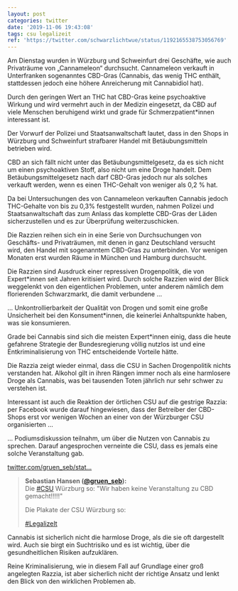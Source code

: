 ```yaml
---
layout: post
categories: twitter
date: '2019-11-06 19:43:08'
tags: csu legalizeit
ref: 'https://twitter.com/schwarzlichtwue/status/1192165538753056769'
---
```

Am Dienstag wurden in Würzburg und Schweinfurt drei Geschäfte, wie auch Privaträume von „Cannameleon“ durchsucht. Cannameleon verkauft in Unterfranken sogenanntes CBD-Gras (Cannabis, das wenig THC enthält, stattdessen jedoch eine höhere Anreicherung mit Cannabidiol hat).





Durch den geringen Wert an THC hat CBD-Gras keine psychoaktive Wirkung und wird vermehrt auch in der Medizin eingesetzt, da CBD auf viele Menschen beruhigend wirkt und grade für Schmerzpatient\*innen interessant ist.

Der Vorwurf der Polizei und Staatsanwaltschaft lautet, dass in den Shops in Würzburg und Schweinfurt strafbarer Handel mit Betäubungsmitteln betrieben wird.

CBD an sich fällt nicht unter das Betäubungsmittelgesetz, da es sich nicht um einen psychoaktiven Stoff, also nicht um eine Droge handelt. Dem Betäubungsmittelgesetz nach darf CBD-Gras jedoch nur als solches verkauft werden, wenn es einen THC-Gehalt von weniger als 0,2 % hat.

Da bei Untersuchungen des von Cannameleon verkauften Cannabis jedoch THC-Gehalte von bis zu 0,3% festgestellt wurden, nahmen Polizei und Staatsanwaltschaft das zum Anlass das komplette CBD-Gras der Läden sicherzustellen und es zur Überprüfung weiterzuschicken.

Die Razzien reihen sich ein in eine Serie von Durchsuchungen von Geschäfts- und Privaträumen, mit denen in ganz Deutschland versucht wird, den Handel mit sogenanntem CBD-Gras zu unterbinden. Vor wenigen Monaten erst wurden Räume in München und Hamburg durchsucht.

Die Razzien sind Ausdruck einer repressiven Drogenpolitik, die von Expert\*innen seit Jahren kritisiert wird. Durch solche Razzien wird der Blick weggelenkt von den eigentlichen Problemen, unter anderem nämlich dem florierenden Schwarzmarkt, die damit verbundene …

… Unkontrollierbarkeit der Qualität von Drogen und somit eine große Unsicherheit bei den Konsument\*innen, die keinerlei Anhaltspunkte haben, was sie konsumieren.

Grade bei Cannabis sind sich die meisten Expert\*innen einig, dass die heute gefahrene Strategie der Bundesregierung völlig nutzlos ist und eine Entkriminalisierung von THC entscheidende Vorteile hätte.

Die Razzia zeigt wieder einmal, dass die CSU in Sachen Drogenpolitik nichts verstanden hat. Alkohol gilt in ihren Rängen immer noch als eine harmlosere Droge als Cannabis, was bei tausenden Toten jährlich nur sehr schwer zu verstehen ist.

Interessant ist auch die Reaktion der örtlichen CSU auf die gestrige Razzia: per Facebook wurde darauf hingewiesen, dass der Betreiber der CBD-Shops erst vor wenigen Wochen an einer von der Würzburger CSU organisierten …

… Podiumsdiskussion teilnahm, um über die Nutzen von Cannabis zu sprechen. Darauf angesprochen verneinte die CSU, dass es jemals eine solche Veranstaltung gab.



[twitter.com/gruen_seb/stat…](https://twitter.com/gruen_seb/status/1192042759479267328?s=19)
> <b>Sebastian Hansen ([@gruen_seb](https://twitter.com/gruen_seb)):</b>  
>Die [#CSU](/t/csu) Würzburg so: "Wir haben keine Veranstaltung zu CBD gemacht!!!!!"   
>  
>Die Plakate der CSU Würzburg so:  
>  
>[#LegalizeIt](/t/legalizeit)   



Cannabis ist sicherlich nicht die harmlose Droge, als die sie oft dargestellt wird. Auch sie birgt ein Suchtrisiko und es ist wichtig, über die gesundheitlichen Risiken aufzuklären.

Reine Kriminalisierung, wie in diesem Fall auf Grundlage einer groß angelegten Razzia, ist aber sicherlich nicht der richtige Ansatz und lenkt den Blick von den wirklichen Problemen ab.